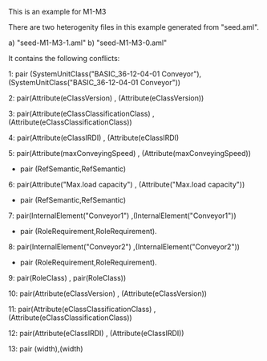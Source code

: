 This is an example for M1-M3

There are two heterogenity files in this example generated from "seed.aml".

a) "seed-M1-M3-1.aml"
b) "seed-M1-M3-0.aml"

It contains the following conflicts:

1: pair (SystemUnitClass("BASIC_36-12-04-01 Conveyor"),(SystemUnitClass("BASIC_36-12-04-01 Conveyor"))

2: pair(Attribute(eClassVersion) , (Attribute(eClassVersion))

3: pair(Attribute(eClassClassificationClass) , (Attribute(eClassClassificationClass))

4: pair(Attribute(eClassIRDI) , (Attribute(eClassIRDI)


5: pair(Attribute(maxConveyingSpeed) , (Attribute(maxConveyingSpeed))

 - pair (RefSemantic,RefSemantic)

6: pair(Attribute("Max.load capacity") , (Attribute("Max.load capacity"))

 - pair (RefSemantic,RefSemantic)


7: pair(InternalElement("Conveyor1") ,(InternalElement("Conveyor1"))
 
 - pair (RoleRequirement,RoleRequirement).


8: pair(InternalElement("Conveyor2") ,(InternalElement("Conveyor2"))
 
 - pair (RoleRequirement,RoleRequirement).


9: pair(RoleClass) , pair(RoleClass))

10: pair(Attribute(eClassVersion) , (Attribute(eClassVersion))

11: pair(Attribute(eClassClassificationClass) , (Attribute(eClassClassificationClass))

12: pair(Attribute(eClassIRDI) , (Attribute(eClassIRDI))  


13: pair (width),(width)

